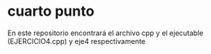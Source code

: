 # cuarto punto
En este repositorio encontrará el archivo cpp y el ejecutable (EJERCICIO4.cpp) y eje4 respectivamente
